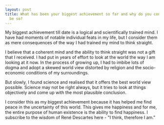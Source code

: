 ```yaml
---
layout: post
title: What has been your biggest achievement so far and why do you consider it to
  be so?
---
```


My biggest achievement till date is a logical and scientifically trained mind. I have had moments of notable individual feats in my life, but I consider them as mere consequences of the way I had trained my mind to think straight.

I believe that a coherent mind and the ability to think straight was not a gift that I received. I had put in years of effort to look at the world the way I am looking at it now. In the process of growing up, I had to imbibe lots of dogma and adopt a skewed world view distorted by religion and the socio-economic conditions of my surroundings.

But slowly, I found science and realised that it offers the best world view possible. Science may not be right always, but it tries to look at things objectively and come up with the most plausible conclusion. 

I consider this as my biggest achievement because it has helped me find peace in the uncertainty of this world. This gives me happiness and for me, the entire purpose of human existence is the ability to find happiness. I subscribe to the wisdom of René Descartes here - "I think, therefore I am."